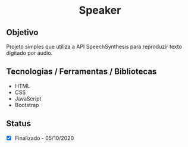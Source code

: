 <h1 align="center">Speaker</h1>

## Objetivo
Projeto simples que utiliza a API SpeechSynthesis para reproduzir texto digitado por áudio.

## Tecnologias / Ferramentas / Bibliotecas
- HTML
- CSS
- JavaScript
- Bootstrap

## Status
- [x] Finalizado - 05/10/2020
